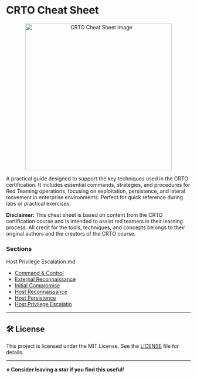# CRTO Cheat Sheet
<div align="center"">
    <img src="https://github.com/user-attachments/assets/5c9b0123-5f41-452f-b2c2-2809cbac9aa0" alt="CRTO Cheat Sheet Image" height = "400" width="400">
</div>
    <p>A practical guide designed to support the key techniques used in the CRTO certification. It includes essential commands, strategies, and procedures for Red Teaming operations, focusing on exploitation, persistence, and lateral movement in enterprise environments. Perfect for quick reference during labs or practical exercises.</p>

**Disclaimer:** This cheat sheet is based on content from the CRTO certification course and is intended to assist red teamers in their learning process. All credit for the tools, techniques, and concepts belongs to their original authors and the creators of the CRTO course.

### Sections
Host Privilege Escalation.md
* [Command & Control](./crto-cheat-sheet/1%20-%20Command%20%26%20Control.md)
* [External Reconnaissance](./crto-cheat-sheet/2%20-%20External%20Reconnaissance.md)
* [Initial Compromise](./crto-cheat-sheet/3%20-%20Initial%20Compromise.md)
* [Host Reconnaissance](./crto-cheat-sheet/4%20-%20Host%20Reconnaissance.md)
* [Host Persistence](./crto-cheat-sheet/5%20-%20Host%20Persistence.md)
* [Host Privilege Escalatio](./crto-cheat-sheet/5%20-%20Host%20Privilege%20Escalation.md)

---

## 🛠 License
This project is licensed under the MIT License. See the [LICENSE](LICENSE) file for details.

---

**⭐️ Consider leaving a star if you find this useful!**
